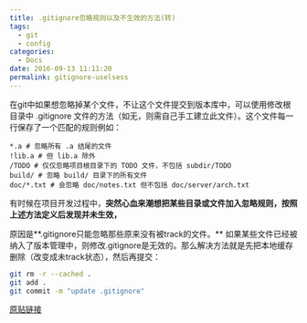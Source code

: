 ```yaml
---
title: .gitignore忽略规则以及不生效的方法(转)
tags:
  - git
  - config
categories:
  - Docs
date: 2016-09-13 11:11:20
permalink: gitignore-uselsess
---
```

在git中如果想忽略掉某个文件，不让这个文件提交到版本库中，可以使用修改根目录中 .gitignore 文件的方法（如无，则需自己手工建立此文件）。这个文件每一行保存了一个匹配的规则例如：
``` plain
*.a # 忽略所有 .a 结尾的文件
!lib.a # 但 lib.a 除外
/TODO # 仅仅忽略项目根目录下的 TODO 文件，不包括 subdir/TODO
build/ # 忽略 build/ 目录下的所有文件
doc/*.txt # 会忽略 doc/notes.txt 但不包括 doc/server/arch.txt
```

有时候在项目开发过程中，**突然心血来潮想把某些目录或文件加入忽略规则，按照上述方法定义后发现并未生效，**

原因是**.gitignore只能忽略那些原来没有被track的文件。**
如果某些文件已经被纳入了版本管理中，则修改.gitignore是无效的。那么解决方法就是先把本地缓存删除（改变成未track状态），然后再提交：
``` bash
git rm -r --cached .
git add .
git commit -m "update .gitignore"
```

[原贴链接](http://www.pfeng.org/archives/840)
